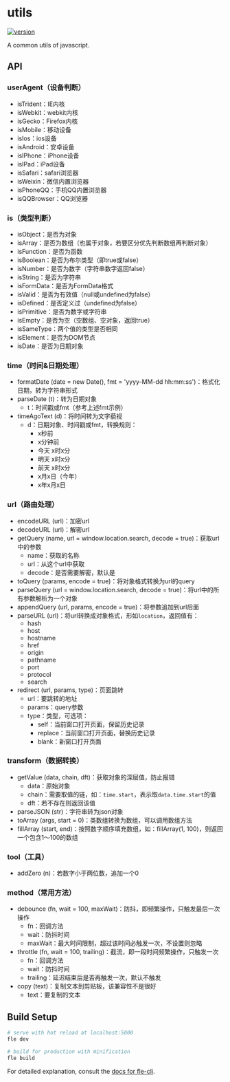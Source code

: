 # utils

[![version](https://img.shields.io/npm/v/@axe/utils.svg)](https://www.npmjs.org/package/@axe/utils)

A common utils of javascript.
## API

### userAgent（设备判断）

* isTrident：IE内核
* isWebkit：webkit内核
* isGecko：Firefox内核
* isMobile：移动设备
* isIos：ios设备
* isAndroid：安卓设备
* isIPhone：iPhone设备
* isIPad：iPad设备
* isSafari：safari浏览器
* isWeixin：微信内置浏览器
* isPhoneQQ：手机QQ内置浏览器
* isQQBrowser：QQ浏览器

### is（类型判断）

* isObject：是否为对象
* isArray：是否为数组（也属于对象，若要区分优先判断数组再判断对象）
* isFunction：是否为函数
* isBoolean：是否为布尔类型（即true或false）
* isNumber：是否为数字（字符串数字返回false）
* isString：是否为字符串
* isFormData：是否为FormData格式
* isValid：是否为有效值（null或undefined为false）
* isDefined：是否定义过（undefined为false）
* isPrimitive：是否为数字或字符串
* isEmpty：是否为空（空数组、空对象，返回true）
* isSameType：两个值的类型是否相同
* isElement：是否为DOM节点
* isDate：是否为日期对象

### time（时间&日期处理）

* formatDate (date = new Date(), fmt = 'yyyy-MM-dd hh:mm:ss')：格式化日期，转为字符串形式
* parseDate (t)：转为日期对象
  * t：时间戳或fmt（参考上述fmt示例）
* timeAgoText (d)：将时间转为文字藐视
  * d：日期对象、时间戳或fmt，转换规则：
    * x秒前
    * x分钟前
    * 今天 x时x分
    * 明天 x时x分
    * 前天 x时x分
    * x月x日（今年）
    * x年x月x日

### url（路由处理）

* encodeURL (url)：加密url
* decodeURL (url)：解密url
* getQuery (name, url = window.location.search, decode = true)：获取url中的参数
  * name：获取的名称
  * url：从这个url中获取
  * decode：是否需要解密，默认是
* toQuery (params, encode = true)：将对象格式转换为url的query
* parseQuery (url = window.location.search, decode = true)：将url中的所有参数解析为一个对象
* appendQuery (url, params, encode = true)：将参数追加到url后面
* parseURL (url)：将url转换成对象格式，形如`location`，返回值有：
  * hash
  * host
  * hostname
  * href
  * origin
  * pathname
  * port
  * protocol
  * search
* redirect (url, params, type)：页面跳转
  * url：要跳转的地址
  * params：query参数
  * type：类型，可选项：
    * self：当前窗口打开页面，保留历史记录
    * replace：当前窗口打开页面，替换历史记录
    * blank：新窗口打开页面

### transform（数据转换）

* getValue (data, chain, dft)：获取对象的深层值，防止报错
  * data：原始对象
  * chain：需要取值的链，如：`time.start`，表示取`data.time.start`的值
  * dft：若不存在则返回该值
* parseJSON (str)：字符串转为json对象
* toArray (args, start = 0)：类数组转换为数组，可以调用数组方法
* fillArray (start, end)：按照数字顺序填充数组，如：fillArray(1, 100)，则返回一个包含1～100的数组

### tool（工具）

* addZero (n)：若数字小于两位数，追加一个0

### method（常用方法）

* debounce (fn, wait = 100, maxWait)：防抖，即频繁操作，只触发最后一次操作
  * fn：回调方法
  * wait：防抖时间
  * maxWait：最大时间限制，超过该时间必触发一次，不设置则忽略
* throttle (fn, wait = 100, trailing)：截流，即一段时间频繁操作，只触发一次
  * fn：回调方法
  * wait：防抖时间
  * trailing：延迟结束后是否再触发一次，默认不触发
* copy (text)：复制文本到剪贴板，该兼容性不是很好
  * text：要复制的文本

## Build Setup

``` bash
# serve with hot reload at localhost:5000
fle dev

# build for production with minification
fle build
```

For detailed explanation, consult the [docs for fle-cli](https://www.npmjs.com/package/fle-cli).
